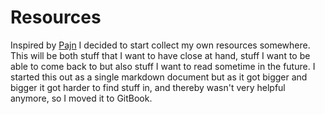 # Resources

Inspired by [Pajn](https://github.com/Pajn/collected-thoughts) I decided to start collect my own resources somewhere. This will be both stuff that I want to have close at hand, stuff I want to be able to come back to but also stuff I want to read sometime in the future. I started this out as a single markdown document but as it got bigger and bigger it got harder to find stuff in, and thereby wasn't very helpful anymore, so I moved it to GitBook.

## 

## 



